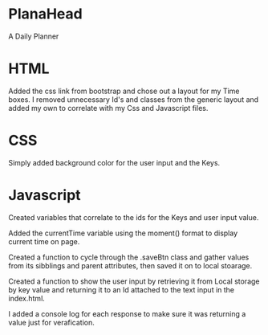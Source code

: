 # PlanaHead
A Daily Planner

# HTML

Added the css link from bootstrap and chose out a layout for my Time boxes. I removed unnecessary Id's and classes from the generic layout and added my own to correlate with my Css and Javascript files. 


# CSS 

Simply added background color for the user input and the Keys. 

# Javascript

Created variables that correlate to the ids for the Keys and user input value. 

Added the currentTime variable using the moment() format to display current time on page. 

Created a function to cycle through the .saveBtn class and gather values from its sibblings and parent attributes, then saved it on to local stoarage. 

Created a function to show the user input by retrieving it from Local storage by key value and returning it to an Id attached to the text input in the index.html. 

I added a console log for each response to make sure it was returning a value just for verafication. 



